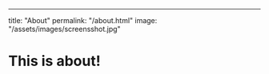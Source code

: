 ---
title: "About"
permalink: "/about.html"
image: "/assets/images/screensshot.jpg"

# This is about!
